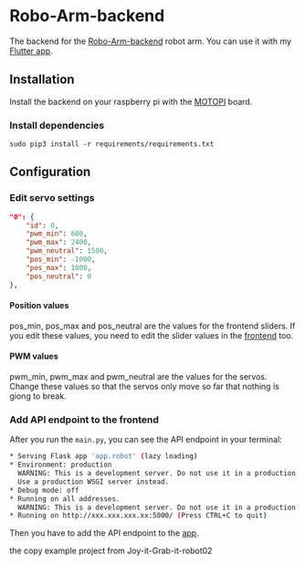# Robo-Arm-backend
The backend for the [Robo-Arm-backend](https://joy-it.net/en/products/Robot02) robot arm. You can use it with my [Flutter app](https://github.com/floodoo/Joy-it-Grab-it-robot02-frontend).

## Installation
Install the backend on your raspberry pi with the [MOTOPI](https://joy-it.net/en/products/RB-Moto3) board.
### Install dependencies
`sudo pip3 install -r requirements/requirements.txt`
## Configuration
### Edit servo settings
```json
"0": {
    "id": 0,
    "pwm_min": 600,
    "pwm_max": 2400,
    "pwm_neutral": 1500,
    "pos_min": -1000,
    "pos_max": 1000,
    "pos_neutral": 0
},
```
#### Position values
pos_min, pos_max and pos_neutral are the values for the frontend sliders. If you edit these values, you need to edit the slider values in the [frontend](https://github.com/floodoo/Joy-it-Grab-it-robot02-frontend/blob/b8bc27be15e0c590dce074ef678c046d23221934/lib/ui/screens/home/widgets/control_slider.dart#L87) too.

#### PWM values
pwm_min, pwm_max and pwm_neutral are the values for the servos. Change these values so that the servos only move so far that nothing is giong to break.
### Add API endpoint to the frontend
After you run the `main.py`, you can see the API endpoint in your terminal:
```bash
* Serving Flask app 'app.robot' (lazy loading)
* Environment: production
  WARNING: This is a development server. Do not use it in a production deployment.
  Use a production WSGI server instead.
* Debug mode: off
* Running on all addresses.
  WARNING: This is a development server. Do not use it in a production deployment.
* Running on http://xxx.xxx.xxx.xx:5000/ (Press CTRL+C to quit)
```
Then you have to add the API endpoint to the [app](https://github.com/floodoo/Joy-it-Grab-it-robot02-frontend#select-your-api-endpoint).

the copy example project from Joy-it-Grab-it-robot02
